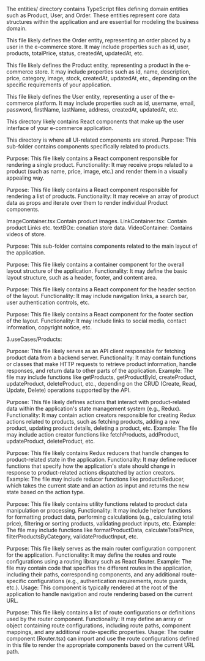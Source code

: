 <!-- 1.Entities: -->
The entities/ directory contains TypeScript files defining domain entities such as Product, User, and Order. These entities represent core data structures within the application and are essential for modeling the business domain.
<!-- a.Order.ts: -->
This file likely defines the Order entity, representing an order placed by a user in the e-commerce store.
It may include properties such as id, user, products, totalPrice, status, createdAt, updatedAt, etc.

<!-- b:Product.ts: -->
This file likely defines the Product entity, representing a product in the e-commerce store.
It may include properties such as id, name, description, price, category, image, stock, createdAt, updatedAt, etc., depending on the specific requirements of your application.

<!-- c.User.ts: -->
This file likely defines the User entity, representing a user of the e-commerce platform.
It may include properties such as id, username, email, password, firstName, lastName, address, createdAt, updatedAt, etc.

<!-- {2.interface:} -->

This directory likely contains React components that make up the user interface of your e-commerce application.
<!-- components: -->
This directory is where all UI-related components are stored.
Purpose: This sub-folder contains components specifically related to products.
<!-- Products -->
<!-- Product.tsx: -->
Purpose: This file likely contains a React component responsible for rendering a single product.
Functionality: It may receive props related to a product (such as name, price, image, etc.) and render them in a visually appealing way.
<!-- ProductList.tsx: -->
Purpose: This file likely contains a React component responsible for rendering a list of products.
Functionality: It may receive an array of product data as props and iterate over them to render individual Product components.

<!-- Products/content/UI -->
ImageContainer.tsx:Contain product images.
LinkContainer.tsx: Contain product Links etc.
textBOx: conatian store data.
VideoContainer: Contains videos of store.

<!-- MainLayout: -->

Purpose: This sub-folder contains components related to the main layout of the application.
<!-- Container.tsx: -->
Purpose: This file likely contains a container component for the overall layout structure of the application.
Functionality: It may define the basic layout structure, such as a header, footer, and content area.
<!-- Header.tsx: -->
Purpose: This file likely contains a React component for the header section of the layout.
Functionality: It may include navigation links, a search bar, user authentication controls, etc.
<!-- Footer.tsx: -->
Purpose: This file likely contains a React component for the footer section of the layout.
Functionality: It may include links to social media, contact information, copyright notice, etc.

3.useCases/Products:

<!-- ProductsAPI.ts: -->
Purpose: This file likely serves as an API client responsible for fetching product data from a backend server.
Functionality: It may contain functions or classes that make HTTP requests to retrieve product information, handle responses, and return data to other parts of the application.
Example: The file may include functions like getProducts, getProductById, createProduct, updateProduct, deleteProduct, etc., depending on the CRUD (Create, Read, Update, Delete) operations supported by the API.

<!-- ProductsActions.ts: -->
Purpose: This file likely defines actions that interact with product-related data within the application's state management system (e.g., Redux).
Functionality: It may contain action creators responsible for creating Redux actions related to products, such as fetching products, adding a new product, updating product details, deleting a product, etc.
Example: The file may include action creator functions like fetchProducts, addProduct, updateProduct, deleteProduct, etc.

<!-- ProductsReducers.ts: -->
Purpose: This file likely contains Redux reducers that handle changes to product-related state in the application.
Functionality: It may define reducer functions that specify how the application's state should change in response to product-related actions dispatched by action creators.
Example: The file may include reducer functions like productsReducer, which takes the current state and an action as input and returns the new state based on the action type.

<!-- ProductsUtils.ts: -->
Purpose: This file likely contains utility functions related to product data manipulation or processing.
Functionality: It may include helper functions for formatting product data, performing calculations (e.g., calculating total price), filtering or sorting products, validating product inputs, etc.
Example: The file may include functions like formatProductData, calculateTotalPrice, filterProductsByCategory, validateProductInput, etc.

<!-- 4.ui_framework -->
<!-- Router.tsx: -->
Purpose: This file likely serves as the main router configuration component for the application.
Functionality: It may define the routes and route configurations using a routing library such as React Router.
Example: The file may contain code that specifies the different routes in the application, including their paths, corresponding components, and any additional route-specific configurations (e.g., authentication requirements, route guards, etc.).
Usage: This component is typically rendered at the root of the application to handle navigation and route rendering based on the current URL.

<!-- RoutesList.tsx: -->
Purpose: This file likely contains a list of route configurations or definitions used by the router component.
Functionality: It may define an array or object containing route configurations, including route paths, component mappings, and any additional route-specific properties.
Usage: The router component (Router.tsx) can import and use the route configurations defined in this file to render the appropriate components based on the current URL path.

